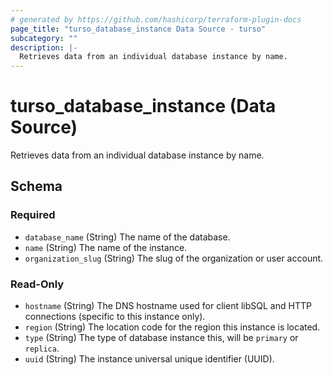 ```yaml
---
# generated by https://github.com/hashicorp/terraform-plugin-docs
page_title: "turso_database_instance Data Source - turso"
subcategory: ""
description: |-
  Retrieves data from an individual database instance by name.
---
```


# turso_database_instance (Data Source)

Retrieves data from an individual database instance by name.



<!-- schema generated by tfplugindocs -->
## Schema

### Required

- `database_name` (String) The name of the database.
- `name` (String) The name of the instance.
- `organization_slug` (String) The slug of the organization or user account.

### Read-Only

- `hostname` (String) The DNS hostname used for client libSQL and HTTP connections (specific to this instance only).
- `region` (String) The location code for the region this instance is located.
- `type` (String) The type of database instance this, will be `primary` or `replica`.
- `uuid` (String) The instance universal unique identifier (UUID).
